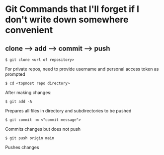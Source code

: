 # Git Commands that I'll forget if I don't write down somewhere convenient
## clone --> add --> commit --> push

`$ git clone <url of repository>`

For private repos, need to provide username and personal access token as prompted

`$ cd <topmost repo directory>`

After making changes:

`$ git add -A`

Prepares all files in directory and subdirectories to be pushed

`$ git commit -m <"commit message">`

Commits changes but does not push

`$ git push origin main`

Pushes changes
